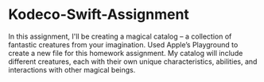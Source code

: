 # Kodeco-Swift-Assignment

In this assignment, I'll be creating a magical catalog – a collection of fantastic creatures from your imagination.
Used Apple’s Playground to create a new file for this homework assignment. 
My catalog will include different creatures, each with their own unique characteristics, abilities, and interactions with other magical beings.


